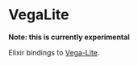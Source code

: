 # VegaLite

**Note: this is currently experimental**

Elixir bindings to [Vega-Lite](https://vega.github.io/vega-lite).
